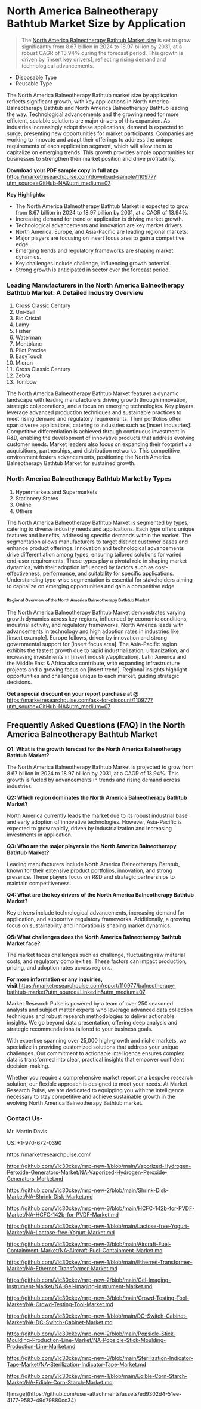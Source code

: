 <h1>North America Balneotherapy Bathtub Market&nbsp;Size by Application</h1><blockquote><p>The <a href="https://marketresearchpulse.com/download-sample/110977?utm_source=GitHub-NA&amp;utm_medium=07">North America Balneotherapy Bathtub Market size</a> is set to grow significantly from 8.67 billion in 2024 to 18.97 billion by 2031, at a robust CAGR of 13.94% during the forecast period. This growth is driven by [insert key drivers], reflecting rising demand and technological advancements.</p></blockquote><ul><li>Disposable Type <li> Reusable Type</li></ul><p>The North America Balneotherapy Bathtub market size by application reflects significant growth, with key applications in North America Balneotherapy Bathtub and North America Balneotherapy Bathtub leading the way. Technological advancements and the growing need for more efficient, scalable solutions are major drivers of this expansion. As industries increasingly adopt these applications, demand is expected to surge, presenting new opportunities for market participants. Companies are working to innovate and adapt their offerings to address the unique requirements of each application segment, which will allow them to capitalize on emerging trends. This growth provides ample opportunities for businesses to strengthen their market position and drive profitability.</p><p><strong>Download your PDF sample copy in full at @ </strong><a href="https://marketresearchpulse.com/download-sample/110977?utm_source=GitHub-NA&amp;utm_medium=07">https://marketresearchpulse.com/download-sample/110977?utm_source=GitHub-NA&amp;utm_medium=07</a></p><p><strong>Key Highlights: </strong></p><ul><li>The North America Balneotherapy Bathtub Market is expected to grow from 8.67 billion in 2024 to 18.97 billion by 2031, at a CAGR of 13.94%.</li><li>Increasing demand for trend or application is driving market growth.</li><li>Technological advancements and innovation are key market drivers.</li><li>North America, Europe, and Asia-Pacific are leading regional markets.</li><li>Major players are focusing on insert focus area to gain a competitive edge.</li><li>Emerging trends and regulatory frameworks are shaping market dynamics.</li><li>Key challenges include challenge, influencing growth potential.</li><li>Strong growth is anticipated in sector over the forecast period.</li></ul><h3>Leading Manufacturers in the North America Balneotherapy Bathtub Market: A Detailed Industry Overview</h3><ol><li>Cross Classic Century</li><li>Uni-Ball</li><li>Bic Cristal</li><li>Lamy</li><li>Fisher</li><li>Waterman</li><li>Montblanc</li><li>Pilot Precise</li><li>EasyTouch</li><li>Micron</li><li>Cross Classic Century</li><li>Zebra</li><li>Tombow</li></ol><div class="flex max-w-full flex-col flex-grow"><div class="min-h-8 text-message flex w-full flex-col items-end gap-2 whitespace-normal break-words [.text-message+&amp;]:mt-5" dir="auto" data-message-author-role="assistant" data-message-id="fd8432e4-4910-450d-b182-61b7bfb0a01f" data-message-model-slug="gpt-4o"><div class="flex w-full flex-col gap-1 empty:hidden first:pt-[3px]"><div class="markdown prose w-full break-words dark:prose-invert light"><p>The North America Balneotherapy Bathtub Market features a dynamic landscape with leading manufacturers driving growth through innovation, strategic collaborations, and a focus on emerging technologies. Key players leverage advanced production techniques and sustainable practices to meet rising demand and regulatory requirements. Their portfolios often span diverse applications, catering to industries such as [insert industries]. Competitive differentiation is achieved through continuous investment in R&amp;D, enabling the development of innovative products that address evolving customer needs. Market leaders also focus on expanding their footprint via acquisitions, partnerships, and distribution networks. This competitive environment fosters advancements, positioning the North America Balneotherapy Bathtub Market for sustained growth.</p></div></div></div></div><h3>North America Balneotherapy Bathtub Market by Types</h3><ol><li>Hypermarkets and Supermarkets <li> Stationery Stores <li> Online <li> Others</li></ol><div class="flex max-w-full flex-col flex-grow"><div class="min-h-8 text-message flex w-full flex-col items-end gap-2 whitespace-normal break-words [.text-message+&amp;]:mt-5" dir="auto" data-message-author-role="assistant" data-message-id="084470be-0bb7-4664-bddf-5156b4f41249" data-message-model-slug="gpt-4o-mini"><div class="flex w-full flex-col gap-1 empty:hidden first:pt-[3px]"><div class="markdown prose w-full break-words dark:prose-invert light"><p>The North America Balneotherapy Bathtub Market is segmented by types, catering to diverse industry needs and applications. Each type offers unique features and benefits, addressing specific demands within the market. The segmentation allows manufacturers to target distinct customer bases and enhance product offerings. Innovation and technological advancements drive differentiation among types, ensuring tailored solutions for varied end-user requirements. These types play a pivotal role in shaping market dynamics, with their adoption influenced by factors such as cost-effectiveness, performance, and suitability for specific applications. Understanding type-wise segmentation is essential for stakeholders aiming to capitalize on emerging opportunities and gain a competitive edge.</p></div></div></div></div><h3><span style="font-size: 11px;">Regional Overview of the North America Balneotherapy Bathtub Market</span></h3><div class="flex max-w-full flex-col flex-grow"><div class="min-h-8 text-message flex w-full flex-col items-end gap-2 whitespace-normal break-words [.text-message+&amp;]:mt-5" dir="auto" data-message-author-role="assistant" data-message-id="e9038762-ce64-4e30-91c9-9bd413514231" data-message-model-slug="gpt-4o-mini"><div class="flex w-full flex-col gap-1 empty:hidden first:pt-[3px]"><div class="markdown prose w-full break-words dark:prose-invert light"><p>The North America Balneotherapy Bathtub Market demonstrates varying growth dynamics across key regions, influenced by economic conditions, industrial activity, and regulatory frameworks. North America leads with advancements in technology and high adoption rates in industries like [insert example]. Europe follows, driven by innovation and strong governmental support for [insert focus area]. The Asia-Pacific region exhibits the fastest growth due to rapid industrialization, urbanization, and increasing investments in [insert industry/application]. Latin America and the Middle East &amp; Africa also contribute, with expanding infrastructure projects and a growing focus on [insert trend]. Regional insights highlight opportunities and challenges unique to each market, guiding strategic decisions.</p></div></div></div></div><p><strong>Get a special discount on your report purchase at @ </strong><a href="https://marketresearchpulse.com/ask-for-discount/110977?utm_source=GitHub-NA&amp;utm_medium=07">https://marketresearchpulse.com/ask-for-discount/110977?utm_source=GitHub-NA&amp;utm_medium=07</a></p><h2>Frequently Asked Questions (FAQ) in the North America Balneotherapy Bathtub Market</h2><p><strong>Q1: What is the growth forecast for the North America Balneotherapy Bathtub Market?</strong></p><p>The North America Balneotherapy Bathtub Market is projected to grow from 8.67 billion in 2024 to 18.97 billion by 2031, at a CAGR of 13.94%. This growth is fueled by advancements in trends and rising demand across industries.</p><p><strong>Q2: Which region dominates the North America Balneotherapy Bathtub Market?</strong></p><p>North America currently leads the market due to its robust industrial base and early adoption of innovative technologies. However, Asia-Pacific is expected to grow rapidly, driven by industrialization and increasing investments in application.</p><p><strong>Q3: Who are the major players in the North America Balneotherapy Bathtub Market?</strong></p><p>Leading manufacturers include North America Balneotherapy Bathtub, known for their extensive product portfolios, innovation, and strong presence. These players focus on R&amp;D and strategic partnerships to maintain competitiveness.</p><p><strong>Q4: What are the key drivers of the North America Balneotherapy Bathtub Market?</strong></p><p>Key drivers include technological advancements, increasing demand for application, and supportive regulatory frameworks. Additionally, a growing focus on sustainability and innovation is shaping market dynamics.</p><p><strong>Q5: What challenges does the North America Balneotherapy Bathtub Market face?</strong></p><p>The market faces challenges such as challenge, fluctuating raw material costs, and regulatory complexities. These factors can impact production, pricing, and adoption rates across regions.</p><p><strong>For more information or any inquiries, visit&nbsp;</strong><a href="https://marketresearchpulse.com/report/110977/balneotherapy-bathtub-market?utm_source=Linkedin&utm_medium=07">https://marketresearchpulse.com/report/110977/balneotherapy-bathtub-market?utm_source=Linkedin&utm_medium=07</a></p><p>Market Research Pulse is powered by a team of over 250 seasoned analysts and subject matter experts who leverage advanced data collection techniques and robust research methodologies to deliver actionable insights. We go beyond data presentation, offering deep analysis and strategic recommendations tailored to your business goals.</p><p>With expertise spanning over 25,000 high-growth and niche markets, we specialize in providing customized solutions that address your unique challenges. Our commitment to actionable intelligence ensures complex data is transformed into clear, practical insights that empower confident decision-making.</p><p>Whether you require a comprehensive market report or a bespoke research solution, our flexible approach is designed to meet your needs. At Market Research Pulse, we are dedicated to equipping you with the intelligence necessary to stay competitive and achieve sustainable growth in the evolving North America Balneotherapy Bathtub market.</p><h3><strong>Contact Us-</strong></h3><p>Mr. Martin Davis</p><p>US: +1-970-672-0390</p><p>https://marketresearchpulse.com/</p><p><a href="https://github.com/Vic30ckey/mrp-new-1/blob/main/Vaporized-Hydrogen-Peroxide-Generators-Market/NA-Vaporized-Hydrogen-Peroxide-Generators-Market.md">https://github.com/Vic30ckey/mrp-new-1/blob/main/Vaporized-Hydrogen-Peroxide-Generators-Market/NA-Vaporized-Hydrogen-Peroxide-Generators-Market.md</a></p><p><a href="https://github.com/Vic30ckey/mrp-new-2/blob/main/Shrink-Disk-Market/NA-Shrink-Disk-Market.md">https://github.com/Vic30ckey/mrp-new-2/blob/main/Shrink-Disk-Market/NA-Shrink-Disk-Market.md</a></p><p><a href="https://github.com/Vic30ckey/mrp-new-3/blob/main/HCFC-142b-for-PVDF-Market/NA-HCFC-142b-for-PVDF-Market.md">https://github.com/Vic30ckey/mrp-new-3/blob/main/HCFC-142b-for-PVDF-Market/NA-HCFC-142b-for-PVDF-Market.md</a></p><p><a href="https://github.com/Vic30ckey/mrp-new-1/blob/main/Lactose-free-Yogurt-Market/NA-Lactose-free-Yogurt-Market.md">https://github.com/Vic30ckey/mrp-new-1/blob/main/Lactose-free-Yogurt-Market/NA-Lactose-free-Yogurt-Market.md</a></p><p><a href="https://github.com/Vic30ckey/mrp-new-3/blob/main/Aircraft-Fuel-Containment-Market/NA-Aircraft-Fuel-Containment-Market.md">https://github.com/Vic30ckey/mrp-new-3/blob/main/Aircraft-Fuel-Containment-Market/NA-Aircraft-Fuel-Containment-Market.md</a></p><p><a href="https://github.com/Vic30ckey/mrp-new-1/blob/main/Ethernet-Transformer-Market/NA-Ethernet-Transformer-Market.md">https://github.com/Vic30ckey/mrp-new-1/blob/main/Ethernet-Transformer-Market/NA-Ethernet-Transformer-Market.md</a></p><p><a href="https://github.com/Vic30ckey/mrp-new-2/blob/main/Gel-Imaging-Instrument-Market/NA-Gel-Imaging-Instrument-Market.md">https://github.com/Vic30ckey/mrp-new-2/blob/main/Gel-Imaging-Instrument-Market/NA-Gel-Imaging-Instrument-Market.md</a></p><p><a href="https://github.com/Vic30ckey/mrp-new-3/blob/main/Crowd-Testing-Tool-Market/NA-Crowd-Testing-Tool-Market.md">https://github.com/Vic30ckey/mrp-new-3/blob/main/Crowd-Testing-Tool-Market/NA-Crowd-Testing-Tool-Market.md</a></p><p><a href="https://github.com/Vic30ckey/mrp-new-1/blob/main/DC-Switch-Cabinet-Market/NA-DC-Switch-Cabinet-Market.md">https://github.com/Vic30ckey/mrp-new-1/blob/main/DC-Switch-Cabinet-Market/NA-DC-Switch-Cabinet-Market.md</a></p><p><a href="https://github.com/Vic30ckey/mrp-new-2/blob/main/Popsicle-Stick-Moulding-Production-Line-Market/NA-Popsicle-Stick-Moulding-Production-Line-Market.md">https://github.com/Vic30ckey/mrp-new-2/blob/main/Popsicle-Stick-Moulding-Production-Line-Market/NA-Popsicle-Stick-Moulding-Production-Line-Market.md</a></p><p><a href="https://github.com/Vic30ckey/mrp-new-3/blob/main/Sterilization-Indicator-Tape-Market/NA-Sterilization-Indicator-Tape-Market.md">https://github.com/Vic30ckey/mrp-new-3/blob/main/Sterilization-Indicator-Tape-Market/NA-Sterilization-Indicator-Tape-Market.md</a></p><p><a href="https://github.com/Vic30ckey/mrp-new-1/blob/main/Edible-Corn-Starch-Market/NA-Edible-Corn-Starch-Market.md">https://github.com/Vic30ckey/mrp-new-1/blob/main/Edible-Corn-Starch-Market/NA-Edible-Corn-Starch-Market.md</a></p>
![image](https://github.com/user-attachments/assets/ed9302d4-51ee-4177-9582-49d79880cc34)
